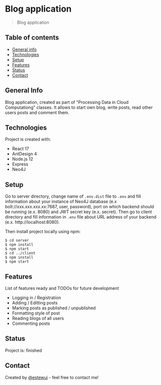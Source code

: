 # Blog application
> Blog application

## Table of contents
* [General info](#general-info)
* [Technologies](#technologies)
* [Setup](#setup)
* [Features](#features)
* [Status](#status)
* [Contact](#contact)

## General Info

Blog application, created as part of "Processing Data in Cloud Computationg" classes. It allows to start own blog, write posts, read other users posts and comment them.

## Technologies

Project is created with:
* React 17 
* AntDesign 4
* Node.js 12
* Express
* Neo4J

## Setup

Go to server directory, change name of `.env.dist` file to `.env` and fill information about your instance of Neo4J database 
(e.x bolt://xxx.xxx.xxx.xx:7687, user, password), port on which backend should be running (e.x. 8080) and JWT secret key (e.x. secret). 
Then go to client directory and fill information in `.env` file about URL address of your backend (e.x. http://localhost:8080). 

Then install project locally using npm:

```
$ cd server
$ npm install
$ npm start
$ cd ../client
$ npm install
$ npm start
```

## Features
List of features ready and TODOs for future development
* Logging in / Registration
* Adding / Editting posts
* Marking posts as published / unpublished
* Formatting style of post
* Reading blogs of all users
* Commenting posts

## Status
Project is: finished

## Contact
Created by [@estewui](https://www.linkedin.com/in/stanis%C5%82aw-t%C4%99czy%C5%84ski-007153188/) - feel free to contact me!
